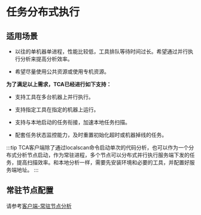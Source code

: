# 任务分布式执行

## 适用场景

- 以往的单机器单进程，性能比较低，工具排队等待时间过长。希望通过并行执行分析来提高分析效率。

- 希望尽量使用公共资源或使用专机资源。

**为了满足以上需求，TCA已经进行如下支持：**

- 支持工具在多台机器上并行执行。

- 支持指定工具在指定的机器上运行。

- 支持与本地启动的任务衔接，加速本地任务扫描。

- 配套任务状态监控能力，及时重置初始化超时或机器掉线的任务。

:::tip
TCA客户端除了通过localscan命令启动单次的代码分析，也可以作为一个分布式分析节点启动，作为常驻进程，多个节点可以分布式并行执行服务端下发的任务，提高扫描效率。和本地分析一样，需要先安装环境和必要的工具，并配置好服务端地址。
:::


## 常驻节点配置
请参考[客户端-常驻节点分析](../guide/客户端/常驻节点分析.md)